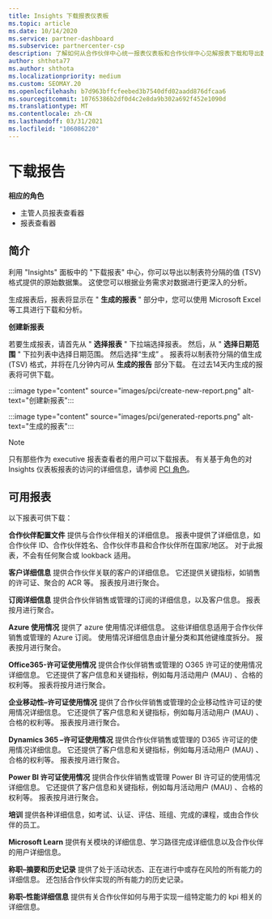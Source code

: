 ```yaml
---
title: Insights 下载报表仪表板
ms.topic: article
ms.date: 10/14/2020
ms.service: partner-dashboard
ms.subservice: partnercenter-csp
description: 了解如何从合作伙伴中心统一报表仪表板和合作伙伴中心见解报表下载和导出数据。
author: shthota77
ms.author: shthota
ms.localizationpriority: medium
ms.custom: SEOMAY.20
ms.openlocfilehash: b7d963bffcfeebed3b7540dfd02aadd876dfcaa6
ms.sourcegitcommit: 10765386b2df0d4c2e8da9b302a692f452e1090d
ms.translationtype: MT
ms.contentlocale: zh-CN
ms.lasthandoff: 03/31/2021
ms.locfileid: "106086220"
---
```

# <a name="download-reports"></a>下载报告

**相应的角色**

- 主管人员报表查看器
- 报表查看器

## <a name="introduction"></a>简介

利用 "Insights" 面板中的 "下载报表" 中心，你可以导出以制表符分隔的值 (TSV) 格式提供的原始数据集。 这使您可以根据业务需求对数据进行更深入的分析。

生成报表后，报表将显示在 " **生成的报表** " 部分中，您可以使用 Microsoft Excel 等工具进行下载和分析。

**创建新报表**

若要生成报表，请首先从 " **选择报表** " 下拉端选择报表。 然后，从 " **选择日期范围** " 下拉列表中选择日期范围。 然后选择“生成”  。 报表将以制表符分隔的值生成 (TSV) 格式，并将在几分钟内可从 **生成的报告** 部分下载。 在过去14天内生成的报表将可供下载。

:::image type="content" source="images/pci/create-new-report.png" alt-text="创建新报表":::

:::image type="content" source="images/pci/generated-reports.png" alt-text="生成的报表":::

>[!NOTE] 
>只有那些作为 executive 报表查看者的用户可以下载报表。 有关基于角色的对 Insights 仪表板报表的访问的详细信息，请参阅 [PCI 角色](pci-roles.md)。 

## <a name="available-reports"></a>可用报表

以下报表可供下载：

**合作伙伴配置文件** 提供与合作伙伴相关的详细信息。 报表中提供了详细信息，如合作伙伴 ID、合作伙伴姓名、合作伙伴市县和合作伙伴所在国家/地区。 对于此报表，不会有任何聚合或 lookback 适用。

**客户详细信息** 提供合作伙伴关联的客户的详细信息。 它还提供关键指标，如销售的许可证、聚合的 ACR 等。 报表按月进行聚合。

**订阅详细信息** 提供合作伙伴销售或管理的订阅的详细信息，以及客户信息。 报表按月进行聚合。

**Azure 使用情况** 提供了 azure 使用情况详细信息。 这些详细信息适用于合作伙伴销售或管理的 Azure 订阅。 使用情况详细信息由计量分类和其他键维度拆分。 报表按月进行聚合。

**Office365-许可证使用情况** 提供合作伙伴销售或管理的 O365 许可证的使用情况详细信息。 它还提供了客户信息和关键指标，例如每月活动用户 (MAU) 、合格的权利等。 报表将按月进行聚合。

**企业移动性–许可证使用情况**  提供了合作伙伴销售或管理的企业移动性许可证的使用情况详细信息。 它还提供了客户信息和关键指标，例如每月活动用户 (MAU) 、合格的权利等。 报表按月进行聚合。

**Dynamics 365 –许可证使用情况** 提供合作伙伴销售或管理的 D365 许可证的使用情况详细信息。 它还提供了客户信息和关键指标，例如每月活动用户 (MAU) 、合格的权利等。 报表按月进行聚合。

**Power BI 许可证使用情况** 提供合作伙伴销售或管理 Power BI 许可证的使用情况详细信息。 它还提供了客户信息和关键指标，例如每月活动用户 (MAU) 、合格的权利等。 报表按月进行聚合。

**培训** 提供各种详细信息，如考试、认证、评估、班组、完成的课程，或由合作伙伴的员工。

**Microsoft Learn** 提供有关模块的详细信息、学习路径完成详细信息以及合作伙伴的用户详细信息。

**称职–摘要和历史记录** 提供了处于活动状态、正在进行中或存在风险的所有能力的详细信息。 还包括合作伙伴实现的所有能力的历史记录。

**称职–性能详细信息** 提供有关合作伙伴如何与用于实现一组特定能力的 kpi 相关的详细信息。

